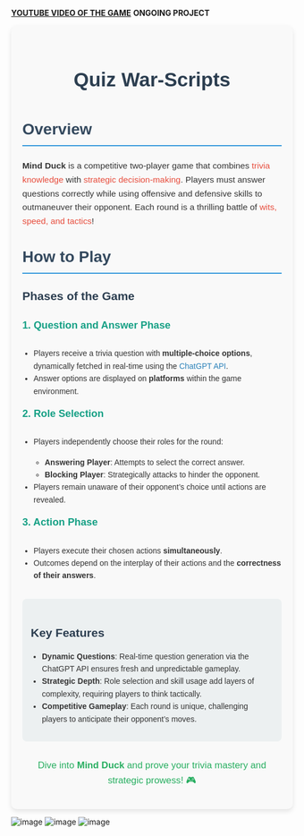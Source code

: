 <strong>[YOUTUBE VIDEO OF THE GAME](https://www.youtube.com/watch?v=bsIHBNHjXww&list=PLQSMplSHTXl1Qj9rqvWNYSd-2C6ZAbrhI)</strong>
<strong>ONGOING PROJECT</strong>
<div style="font-family: Arial, sans-serif; color: #333; line-height: 1.6; max-width: 800px; margin: 0 auto; padding: 20px; background-color: #f9f9f9; border-radius: 10px; box-shadow: 0 4px 8px rgba(0, 0, 0, 0.1);">
 
  <h1 style="text-align: center; color: #2c3e50; font-size: 2.5em; margin-bottom: 20px;">Quiz War-Scripts</h1>

  <h2 style="color: #34495e; font-size: 2em; border-bottom: 2px solid #3498db; padding-bottom: 5px;">Overview</h2>
  <p style="font-size: 1.1em;">
    <strong>Mind Duck</strong> is a competitive two-player game that combines <span style="color: #e74c3c;">trivia knowledge</span> with <span style="color: #e74c3c;">strategic decision-making</span>. Players must answer questions correctly while using offensive and defensive skills to outmaneuver their opponent. Each round is a thrilling battle of <span style="color: #e74c3c;">wits, speed, and tactics</span>!
  </p>

  <h2 style="color: #34495e; font-size: 2em; border-bottom: 2px solid #3498db; padding-bottom: 5px; margin-top: 30px;">How to Play</h2>

  <h3 style="color: #2c3e50; font-size: 1.5em; margin-top: 20px;">Phases of the Game</h3>

  <h4 style="color: #16a085; font-size: 1.3em; margin-top: 15px;">1. Question and Answer Phase</h4>
  <ul style="list-style-type: disc; padding-left: 20px;">
    <li>Players receive a trivia question with <strong>multiple-choice options</strong>, dynamically fetched in real-time using the <span style="color: #2980b9;">ChatGPT API</span>.</li>
    <li>Answer options are displayed on <strong>platforms</strong> within the game environment.</li>
  </ul>

  <h4 style="color: #16a085; font-size: 1.3em; margin-top: 15px;">2. Role Selection</h4>
  <ul style="list-style-type: disc; padding-left: 20px;"> 
    <li>Players independently choose their roles for the round:</li>
    <ul style="list-style-type: circle; padding-left: 20px;">
      <li><strong>Answering Player</strong>: Attempts to select the correct answer.</li>
      <li><strong>Blocking Player</strong>: Strategically attacks to hinder the opponent.</li>
    </ul>
    <li>Players remain unaware of their opponent’s choice until actions are revealed.</li>
  </ul>

  <h4 style="color: #16a085; font-size: 1.3em; margin-top: 15px;">3. Action Phase</h4>
  <ul style="list-style-type: disc; padding-left: 20px;">
    <li>Players execute their chosen actions <strong>simultaneously</strong>.</li>
    <li>Outcomes depend on the interplay of their actions and the <strong>correctness of their answers</strong>.</li>
  </ul>

  <div style="background-color: #ecf0f1; padding: 15px; border-radius: 8px; margin-top: 30px;">
    <h3 style="color: #2c3e50; font-size: 1.5em; margin-bottom: 10px;">Key Features</h3>
    <ul style="list-style-type: disc; padding-left: 20px;">
      <li><strong>Dynamic Questions</strong>: Real-time question generation via the ChatGPT API ensures fresh and unpredictable gameplay.</li>
      <li><strong>Strategic Depth</strong>: Role selection and skill usage add layers of complexity, requiring players to think tactically.</li>
      <li><strong>Competitive Gameplay</strong>: Each round is unique, challenging players to anticipate their opponent’s moves.</li>
    </ul>
  </div>

  <div style="margin-top: 30px; text-align: center;">
    <p style="font-size: 1.2em; color: #27ae60;">Dive into <strong>Mind Duck</strong> and prove your trivia mastery and strategic prowess! 🎮</p>
  </div>

</div>


![image](https://github.com/user-attachments/assets/31a9ff1f-ca47-4ef0-bfa5-17d671b4b1ba)
![image](https://github.com/user-attachments/assets/c8c1d4e8-774d-4235-848b-3da8fadb0e15)
![image](https://github.com/user-attachments/assets/b0589d9b-2417-449c-9ee3-8ade97b42c2d)
